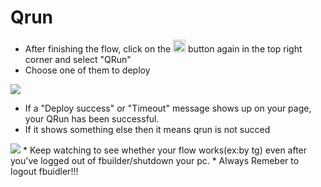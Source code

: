 # Qrun
* After finishing the flow, click on the <img src="https://i.imgur.com/66dK5wO.png" width=20 height=20> button again in the top right corner and select "QRun" 
* Choose one of them to deploy

<img src="https://i.imgur.com/5zRsBQ9.png">

* If a "Deploy success" or "Timeout" message shows up on your page, your QRun has been successful. 
* If it shows something else then it means qrun is not succed
<img src="https://i.imgur.com/GV3RRGW.png">
* Keep watching to see whether your flow works(ex:by tg) even after you've logged out of fbuilder/shutdown your pc. 
* Always Remeber to logout fbuidler!!!

